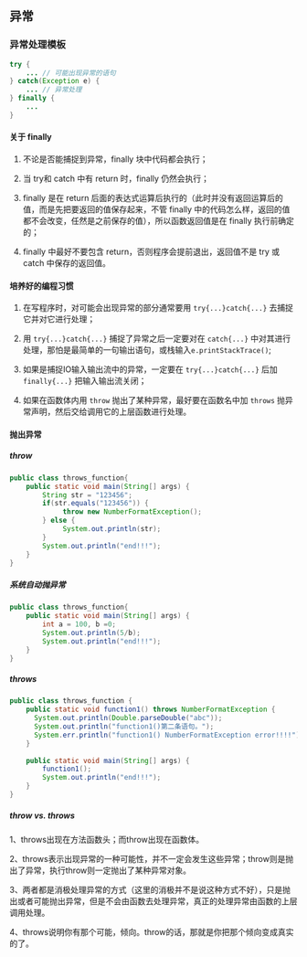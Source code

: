 ## 异常

### 异常处理模板  

```java
try {
    ... // 可能出现异常的语句
} catch(Exception e) {
    ... // 异常处理
} finally {
    ...
}
```

#### 关于 finally
1. 不论是否能捕捉到异常，finally 块中代码都会执行；

2. 当 try和 catch 中有 return 时，finally 仍然会执行；

3. finally 是在 return 后面的表达式运算后执行的（此时并没有返回运算后的值，而是先把要返回的值保存起来，不管 finally 中的代码怎么样，返回的值都不会改变，任然是之前保存的值），所以函数返回值是在 finally 执行前确定的；

4. finally 中最好不要包含 return，否则程序会提前退出，返回值不是 try 或 catch 中保存的返回值。

#### 培养好的编程习惯
1. 在写程序时，对可能会出现异常的部分通常要用 `try{...}catch{...}` 去捕捉它并对它进行处理；

2. 用 `try{...}catch{...}` 捕捉了异常之后一定要对在 `catch{...}` 中对其进行处理，那怕是最简单的一句输出语句，或栈输入`e.printStackTrace()`;

3. 如果是捕捉IO输入输出流中的异常，一定要在 `try{...}catch{...}` 后加 `finally{...}` 把输入输出流关闭；

4. 如果在函数体内用 `throw` 抛出了某种异常，最好要在函数名中加 `throws` 抛异常声明，然后交给调用它的上层函数进行处理。

#### 抛出异常  

##### throw

```java
public class throws_function{
	public static void main(String[] args) {  
        String str = "123456";  
        if(str.equals("123456")) {  
             throw new NumberFormatException();  
        } else {  
             System.out.println(str);  
        } 
      	System.out.println("end!!!");  	
	}  
}
```

##### 系统自动抛异常
```java
public class throws_function{
	public static void main(String[] args) {  
        int a = 100, b =0;  
        System.out.println(5/b);  
        System.out.println("end!!!");
    }
}  
```

##### throws
```java
public class throws_function {   
    public static void function1() throws NumberFormatException {  
      System.out.println(Double.parseDouble("abc"));  
	  System.out.println("function1()第二条语句。"); 
	  System.err.println("function1() NumberFormatException error!!!!"); 
    }  
 
	public static void main(String[] args) {  
        function1(); 
        System.out.println("end!!!");  	
    }  
}
```

##### throw vs. throws  
1、throws出现在方法函数头；而throw出现在函数体。

2、throws表示出现异常的一种可能性，并不一定会发生这些异常；throw则是抛出了异常，执行throw则一定抛出了某种异常对象。

3、两者都是消极处理异常的方式（这里的消极并不是说这种方式不好），只是抛出或者可能抛出异常，但是不会由函数去处理异常，真正的处理异常由函数的上层调用处理。

4、throws说明你有那个可能，倾向。throw的话，那就是你把那个倾向变成真实的了。
